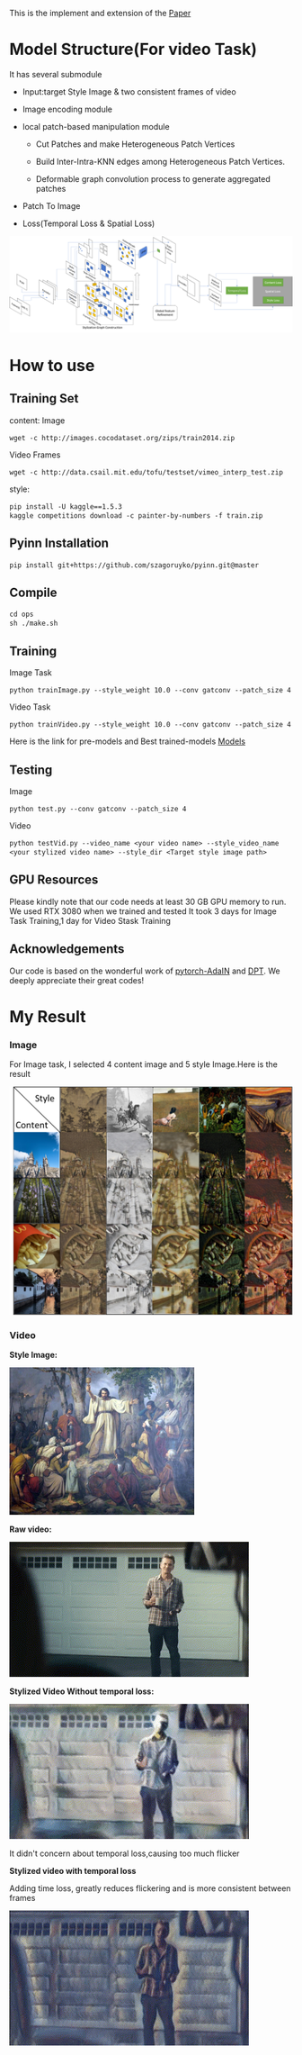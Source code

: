 This is the implement and  extension of the [Paper](https://arxiv.org/abs/2207.11681)
# Model Structure(For video Task)

It has several submodule

- Input:target Style Image & two consistent frames of video
- Image encoding module
-  local patch-based manipulation module 
   - Cut Patches and make Heterogeneous Patch Vertices
   
   -  Build Inter-Intra-KNN edges among Heterogeneous Patch Vertices.

   - Deformable graph convolution process to generate aggregated patches
   
- Patch To Image
- Loss(Temporal Loss & Spatial Loss)

![image-20240524192541490](assets/image-20240524192541490.png)

# How to use

## Training Set
content: 
Image
```
wget -c http://images.cocodataset.org/zips/train2014.zip
```
Video Frames
```
wget -c http://data.csail.mit.edu/tofu/testset/vimeo_interp_test.zip
```
style:
```
pip install -U kaggle==1.5.3
kaggle competitions download -c painter-by-numbers -f train.zip
```
## Pyinn Installation
```
pip install git+https://github.com/szagoruyko/pyinn.git@master
```
## Compile
```
cd ops
sh ./make.sh
```
## Training
Image Task

```
python trainImage.py --style_weight 10.0 --conv gatconv --patch_size 4
```
Video Task
```
python trainVideo.py --style_weight 10.0 --conv gatconv --patch_size 4
```
Here is the link for pre-models and Best trained-models  [Models](
https://drive.google.com/drive/folders/1fBE7VixfRGDCU5vJ1CXgjAtxAxmJMVSp?usp=drive_link)

## Testing
Image
```
python test.py --conv gatconv --patch_size 4 
```
Video
```
python testVid.py --video_name <your video name> --style_video_name <your stylized video name> --style_dir <Target style image path>
```
## GPU Resources
Please kindly note that our code needs at least 30 GB GPU memory to run. We used RTX 3080 when we trained and tested
It took 3 days for Image Task Training,1 day for Video Stask Training

## Acknowledgements
Our code is based on the wonderful work of [pytorch-AdaIN](https://github.com/naoto0804/pytorch-AdaIN) and [DPT](https://github.com/CASIA-IVA-Lab/DPT). We deeply appreciate their great codes!
# My Result
### Image

For Image task, I selected 4 content image and 5 style Image.Here is the result

![image-20240524193302766](assets/image-20240524193302766.png)

### Video

**Style Image:**

![image-20240524193545905](assets/image-20240524193545905.png)



**Raw video:**

![Raw](assets/Raw-17165546871504.gif)

**Stylized Video Without temporal loss:**

![Stylized video without temporal loss](assets/NoLoss.gif)

It didn't concern about temporal loss,causing too much flicker

**Stylized video with temporal loss** 

Adding time loss, greatly reduces flickering and is more consistent between frames

![Stylized video with temporal loss](assets/WIthLoss.gif)
